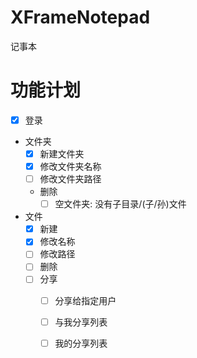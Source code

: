 # XFrameNotepad
记事本

# 功能计划
  - [x] 登录
  - 文件夹
    - [x] 新建文件夹
    - [x] 修改文件夹名称
    - [ ] 修改文件夹路径
    - 删除
      - [ ] 空文件夹: 没有子目录/(子/孙)文件
  - 文件
    - [x] 新建
    - [x] 修改名称
    - [ ] 修改路径
    - [ ] 删除
    - [ ] 分享
      - [ ] 分享给指定用户
      - [ ] 与我分享列表
      - [ ] 我的分享列表
 